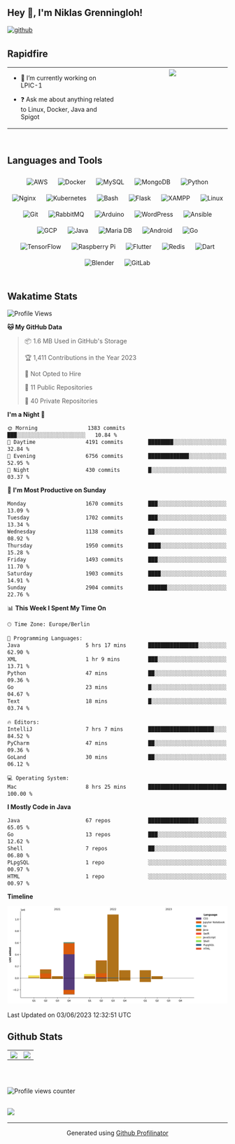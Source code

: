 ## Hey 👋, I'm Niklas Grenningloh!  
  

<a href="https://github.com/base2code" target="_blank">
<img src=https://img.shields.io/badge/github-%2324292e.svg?&style=for-the-badge&logo=github&logoColor=white alt=github style="margin-bottom: 5px;" />
</a>  
  

<br/>  


## Rapidfire  
<table><tr><td valign="top" width="50%">

- 🌱 I’m currently working on LPIC-1
  

- ❓ Ask me about anything related to Linux, Docker, Java and Spigot  


</td><td valign="top" width="50%">

<div align="center">
<img src="https://rishavanand.github.io/static/images/greetings.gif" align="center" style="width: 100%" />
</div>  


</td></tr></table>  

<br/>  


## Languages and Tools  
<div align="center">  
<img style="margin: 10px" src="https://profilinator.rishav.dev/skills-assets/amazonwebservices-original-wordmark.svg" alt="AWS" height="25" />  
<img style="margin: 10px" src="https://profilinator.rishav.dev/skills-assets/docker-original-wordmark.svg" alt="Docker" height="25" />  
<img style="margin: 10px" src="https://profilinator.rishav.dev/skills-assets/mysql-original-wordmark.svg" alt="MySQL" height="25" />  
<img style="margin: 10px" src="https://profilinator.rishav.dev/skills-assets/mongodb-original-wordmark.svg" alt="MongoDB" height="25" />  
<img style="margin: 10px" src="https://profilinator.rishav.dev/skills-assets/python-original.svg" alt="Python" height="25" />  
<img style="margin: 10px" src="https://profilinator.rishav.dev/skills-assets/nginx-original.svg" alt="Nginx" height="25" />  
<img style="margin: 10px" src="https://profilinator.rishav.dev/skills-assets/kubernetes-icon.svg" alt="Kubernetes" height="25" />  
<img style="margin: 10px" src="https://profilinator.rishav.dev/skills-assets/gnu_bash-icon.svg" alt="Bash" height="25" />  
<img style="margin: 10px" src="https://profilinator.rishav.dev/skills-assets/flask.png" alt="Flask" height="25" />  
<img style="margin: 10px" src="https://profilinator.rishav.dev/skills-assets/xampp.png" alt="XAMPP" height="25" />  
<img style="margin: 10px" src="https://profilinator.rishav.dev/skills-assets/linux-original.svg" alt="Linux" height="25" />  
<img style="margin: 10px" src="https://profilinator.rishav.dev/skills-assets/git-scm-icon.svg" alt="Git" height="25" />  
<img style="margin: 10px" src="https://profilinator.rishav.dev/skills-assets/rabbitmq-icon.svg" alt="RabbitMQ" height="25" />  
<img style="margin: 10px" src="https://profilinator.rishav.dev/skills-assets/arduino.png" alt="Arduino" height="25" />  
<img style="margin: 10px" src="https://profilinator.rishav.dev/skills-assets/wordpress.png" alt="WordPress" height="25" />  
<img style="margin: 10px" src="https://profilinator.rishav.dev/skills-assets/ansible.png" alt="Ansible" height="25" />  
<img style="margin: 10px" src="https://profilinator.rishav.dev/skills-assets/google_cloud-icon.svg" alt="GCP" height="25" />  
<img style="margin: 10px" src="https://profilinator.rishav.dev/skills-assets/java-original-wordmark.svg" alt="Java" height="25" />  
<img style="margin: 10px" src="https://profilinator.rishav.dev/skills-assets/mariadb.png" alt="Maria DB" height="25" />  
<img style="margin: 10px" src="https://profilinator.rishav.dev/skills-assets/android-original-wordmark.svg" alt="Android" height="25" />  
<img style="margin: 10px" src="https://profilinator.rishav.dev/skills-assets/go-original.svg" alt="Go" height="25" />  
<img style="margin: 10px" src="https://profilinator.rishav.dev/skills-assets/tensorflow-icon.svg" alt="TensorFlow" height="25" />  
<img style="margin: 10px" src="https://profilinator.rishav.dev/skills-assets/raspberrypi.png" alt="Raspberry Pi" height="25" />  
<img style="margin: 10px" src="https://profilinator.rishav.dev/skills-assets/flutterio-icon.svg" alt="Flutter" height="25" />  
<img style="margin: 10px" src="https://profilinator.rishav.dev/skills-assets/redis-original-wordmark.svg" alt="Redis" height="25" />  
<img style="margin: 10px" src="https://profilinator.rishav.dev/skills-assets/dartlang-icon.svg" alt="Dart" height="25" />  
<img style="margin: 10px" src="https://profilinator.rishav.dev/skills-assets/blender_community_badge_white.svg" alt="Blender" height="25" />  
<img style="margin: 10px" src="https://profilinator.rishav.dev/skills-assets/gitlab.svg" alt="GitLab" height="25" />  
</div>  

<br/>  

## Wakatime Stats

<!--START_SECTION:waka-->
![Profile Views](http://img.shields.io/badge/Profile%20Views-11-blue)

**🐱 My GitHub Data** 

> 📦 1.6 MB Used in GitHub's Storage 
 > 
> 🏆 1,411 Contributions in the Year 2023
 > 
> 🚫 Not Opted to Hire
 > 
> 📜 11 Public Repositories 
 > 
> 🔑 40 Private Repositories 
 > 
**I'm a Night 🦉** 

```text
🌞 Morning                1383 commits        ███░░░░░░░░░░░░░░░░░░░░░░   10.84 % 
🌆 Daytime                4191 commits        ████████░░░░░░░░░░░░░░░░░   32.84 % 
🌃 Evening                6756 commits        █████████████░░░░░░░░░░░░   52.95 % 
🌙 Night                  430 commits         █░░░░░░░░░░░░░░░░░░░░░░░░   03.37 % 
```
📅 **I'm Most Productive on Sunday** 

```text
Monday                   1670 commits        ███░░░░░░░░░░░░░░░░░░░░░░   13.09 % 
Tuesday                  1702 commits        ███░░░░░░░░░░░░░░░░░░░░░░   13.34 % 
Wednesday                1138 commits        ██░░░░░░░░░░░░░░░░░░░░░░░   08.92 % 
Thursday                 1950 commits        ████░░░░░░░░░░░░░░░░░░░░░   15.28 % 
Friday                   1493 commits        ███░░░░░░░░░░░░░░░░░░░░░░   11.70 % 
Saturday                 1903 commits        ████░░░░░░░░░░░░░░░░░░░░░   14.91 % 
Sunday                   2904 commits        ██████░░░░░░░░░░░░░░░░░░░   22.76 % 
```


📊 **This Week I Spent My Time On** 

```text
🕑︎ Time Zone: Europe/Berlin

💬 Programming Languages: 
Java                     5 hrs 17 mins       ████████████████░░░░░░░░░   62.90 % 
XML                      1 hr 9 mins         ███░░░░░░░░░░░░░░░░░░░░░░   13.71 % 
Python                   47 mins             ██░░░░░░░░░░░░░░░░░░░░░░░   09.36 % 
Go                       23 mins             █░░░░░░░░░░░░░░░░░░░░░░░░   04.67 % 
Text                     18 mins             █░░░░░░░░░░░░░░░░░░░░░░░░   03.74 % 

🔥 Editors: 
IntelliJ                 7 hrs 7 mins        █████████████████████░░░░   84.52 % 
PyCharm                  47 mins             ██░░░░░░░░░░░░░░░░░░░░░░░   09.36 % 
GoLand                   30 mins             ██░░░░░░░░░░░░░░░░░░░░░░░   06.12 % 

💻 Operating System: 
Mac                      8 hrs 25 mins       █████████████████████████   100.00 % 
```

**I Mostly Code in Java** 

```text
Java                     67 repos            ████████████████░░░░░░░░░   65.05 % 
Go                       13 repos            ███░░░░░░░░░░░░░░░░░░░░░░   12.62 % 
Shell                    7 repos             ██░░░░░░░░░░░░░░░░░░░░░░░   06.80 % 
PLpgSQL                  1 repo              ░░░░░░░░░░░░░░░░░░░░░░░░░   00.97 % 
HTML                     1 repo              ░░░░░░░░░░░░░░░░░░░░░░░░░   00.97 % 
```



**Timeline**

![Lines of Code chart](https://raw.githubusercontent.com/base2code/base2code/main/assets/bar_graph.png)


 Last Updated on 03/06/2023 12:32:51 UTC
<!--END_SECTION:waka-->


## Github Stats  
<table><tr><td valign="top" width="50%">

<img src="https://github-readme-stats.vercel.app/api?username=base2code&show_icons=true&count_private=true&hide_border=true" align="left" style="width: 100%" />

</td><td valign="top" width="50%">

<img src="https://github-readme-stats.vercel.app/api/top-langs/?username=base2code&hide_border=true&layout=compact" align="left" style="width: 100%" />

</td></tr></table>  

<br/>  

  

<br/>  

![Profile views counter](https://komarev.com/ghpvc/?username=base2code&&style=flat-square)  
  

<br/>  

<div>
            <a href="https://paypal.me/niklasgrenningloh" target="_blank" style="display: inline-block;">
                <img
                    src="https://img.shields.io/badge/Donate-PayPal-blue.svg?style=flat-square" 
                    align="left"
                />
            </a>
<br />

----
<div align="center">Generated using <a href="https://profilinator.rishav.dev/" target="_blank">Github Profilinator</a></div>
